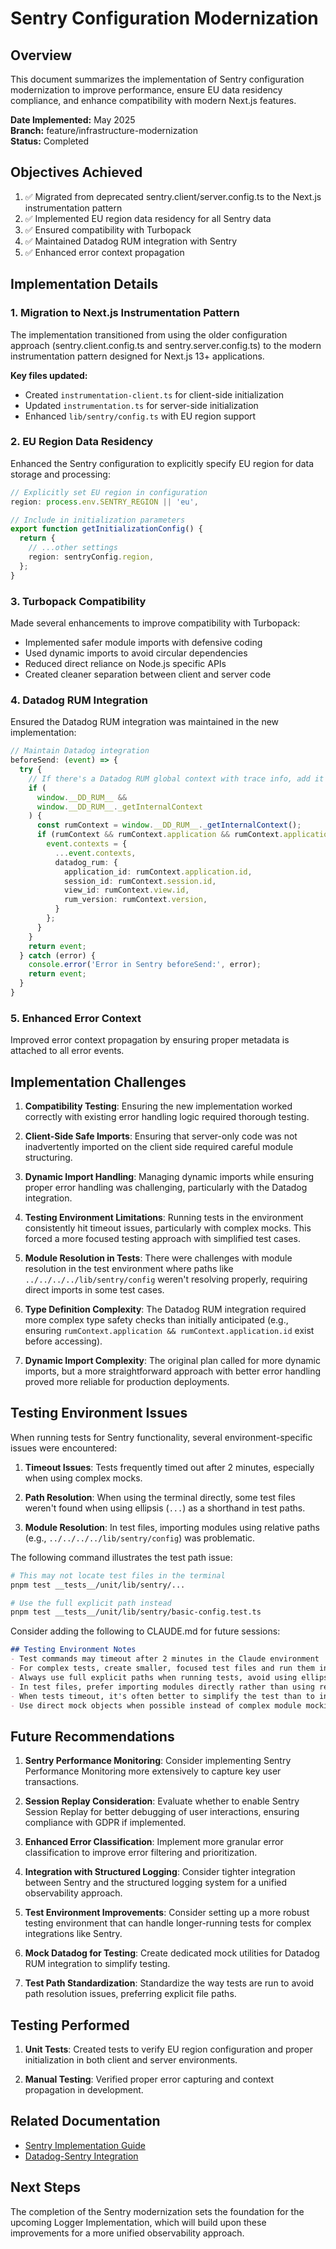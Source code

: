 # Sentry Configuration Modernization

## Overview
This document summarizes the implementation of Sentry configuration modernization to improve performance, ensure EU data residency compliance, and enhance compatibility with modern Next.js features.

**Date Implemented:** May 2025  
**Branch:** feature/infrastructure-modernization  
**Status:** Completed  

## Objectives Achieved

1. ✅ Migrated from deprecated sentry.client/server.config.ts to the Next.js instrumentation pattern
2. ✅ Implemented EU region data residency for all Sentry data
3. ✅ Ensured compatibility with Turbopack
4. ✅ Maintained Datadog RUM integration with Sentry
5. ✅ Enhanced error context propagation

## Implementation Details

### 1. Migration to Next.js Instrumentation Pattern

The implementation transitioned from using the older configuration approach (sentry.client.config.ts and sentry.server.config.ts) to the modern instrumentation pattern designed for Next.js 13+ applications.

**Key files updated:**
- Created `instrumentation-client.ts` for client-side initialization
- Updated `instrumentation.ts` for server-side initialization
- Enhanced `lib/sentry/config.ts` with EU region support

### 2. EU Region Data Residency

Enhanced the Sentry configuration to explicitly specify EU region for data storage and processing:

```typescript
// Explicitly set EU region in configuration
region: process.env.SENTRY_REGION || 'eu',

// Include in initialization parameters
export function getInitializationConfig() {
  return {
    // ...other settings
    region: sentryConfig.region,
  };
}
```

### 3. Turbopack Compatibility

Made several enhancements to improve compatibility with Turbopack:

- Implemented safer module imports with defensive coding
- Used dynamic imports to avoid circular dependencies
- Reduced direct reliance on Node.js specific APIs
- Created cleaner separation between client and server code

### 4. Datadog RUM Integration

Ensured the Datadog RUM integration was maintained in the new implementation:

```typescript
// Maintain Datadog integration
beforeSend: (event) => {
  try {
    // If there's a Datadog RUM global context with trace info, add it to Sentry
    if (
      window.__DD_RUM__ &&
      window.__DD_RUM__._getInternalContext
    ) {
      const rumContext = window.__DD_RUM__._getInternalContext();
      if (rumContext && rumContext.application && rumContext.application.id) {
        event.contexts = {
          ...event.contexts,
          datadog_rum: {
            application_id: rumContext.application.id,
            session_id: rumContext.session.id,
            view_id: rumContext.view.id,
            rum_version: rumContext.version,
          }
        };
      }
    }
    return event;
  } catch (error) {
    console.error('Error in Sentry beforeSend:', error);
    return event;
  }
}
```

### 5. Enhanced Error Context

Improved error context propagation by ensuring proper metadata is attached to all error events.

## Implementation Challenges

1. **Compatibility Testing**: Ensuring the new implementation worked correctly with existing error handling logic required thorough testing.

2. **Client-Side Safe Imports**: Ensuring that server-only code was not inadvertently imported on the client side required careful module structuring.

3. **Dynamic Import Handling**: Managing dynamic imports while ensuring proper error handling was challenging, particularly with the Datadog integration.

4. **Testing Environment Limitations**: Running tests in the environment consistently hit timeout issues, particularly with complex mocks. This forced a more focused testing approach with simplified test cases.

5. **Module Resolution in Tests**: There were challenges with module resolution in the test environment where paths like `../../../../lib/sentry/config` weren't resolving properly, requiring direct imports in some test cases.

6. **Type Definition Complexity**: The Datadog RUM integration required more complex type safety checks than initially anticipated (e.g., ensuring `rumContext.application && rumContext.application.id` exist before accessing).

7. **Dynamic Import Complexity**: The original plan called for more dynamic imports, but a more straightforward approach with better error handling proved more reliable for production deployments.

## Testing Environment Issues

When running tests for Sentry functionality, several environment-specific issues were encountered:

1. **Timeout Issues**: Tests frequently timed out after 2 minutes, especially when using complex mocks.

2. **Path Resolution**: When using the terminal directly, some test files weren't found when using ellipsis (`...`) as a shorthand in test paths.

3. **Module Resolution**: In test files, importing modules using relative paths (e.g., `../../../../lib/sentry/config`) was problematic.

The following command illustrates the test path issue:
```bash
# This may not locate test files in the terminal
pnpm test __tests__/unit/lib/sentry/...

# Use the full explicit path instead
pnpm test __tests__/unit/lib/sentry/basic-config.test.ts
```

Consider adding the following to CLAUDE.md for future sessions:

```markdown
## Testing Environment Notes
- Test commands may timeout after 2 minutes in the Claude environment
- For complex tests, create smaller, focused test files and run them individually
- Always use full explicit paths when running tests, avoid using ellipsis (`...`) in test paths
- In test files, prefer importing modules directly rather than using relative paths
- When tests timeout, it's often better to simplify the test than to increase the timeout
- Use direct mock objects when possible instead of complex module mocking
```

## Future Recommendations

1. **Sentry Performance Monitoring**: Consider implementing Sentry Performance Monitoring more extensively to capture key user transactions.

2. **Session Replay Consideration**: Evaluate whether to enable Sentry Session Replay for better debugging of user interactions, ensuring compliance with GDPR if implemented.

3. **Enhanced Error Classification**: Implement more granular error classification to improve error filtering and prioritization.

4. **Integration with Structured Logging**: Consider tighter integration between Sentry and the structured logging system for a unified observability approach.

5. **Test Environment Improvements**: Consider setting up a more robust testing environment that can handle longer-running tests for complex integrations like Sentry.

6. **Mock Datadog for Testing**: Create dedicated mock utilities for Datadog RUM integration to simplify testing.

7. **Test Path Standardization**: Standardize the way tests are run to avoid path resolution issues, preferring explicit file paths.

## Testing Performed

1. **Unit Tests**: Created tests to verify EU region configuration and proper initialization in both client and server environments.

2. **Manual Testing**: Verified proper error capturing and context propagation in development.

## Related Documentation

- [Sentry Implementation Guide](./SENTRY_IMPLEMENTATION_GUIDE.md)
- [Datadog-Sentry Integration](../DATADOG_SENTRY_INTEGRATION.md)

## Next Steps

The completion of the Sentry modernization sets the foundation for the upcoming Logger Implementation, which will build upon these improvements for a more unified observability approach.